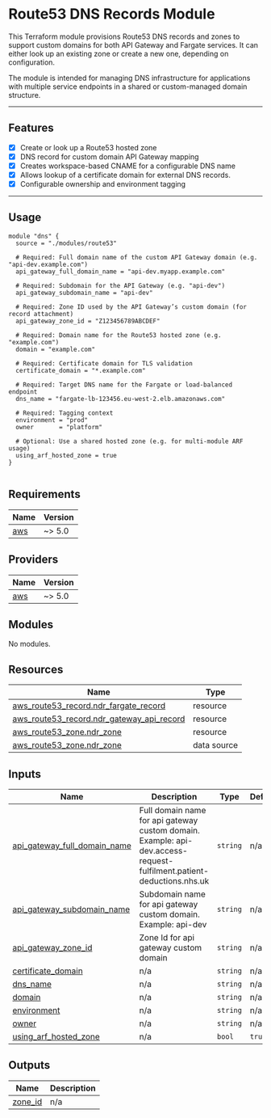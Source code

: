 # Route53 DNS Records Module

This Terraform module provisions Route53 DNS records and zones to support custom domains for both API Gateway and Fargate services. It can either look up an existing zone or create a new one, depending on configuration.

The module is intended for managing DNS infrastructure for applications with multiple service endpoints in a shared or custom-managed domain structure.

---

## Features

- [x] Create or look up a Route53 hosted zone
- [x] DNS record for custom domain API Gateway mapping
- [x] Creates workspace-based CNAME for a configurable DNS name
- [x] Allows lookup of a certificate domain for external DNS records.
- [x] Configurable ownership and environment tagging

---

## Usage

```hcl
module "dns" {
  source = "./modules/route53"

  # Required: Full domain name of the custom API Gateway domain (e.g. "api-dev.example.com")
  api_gateway_full_domain_name = "api-dev.myapp.example.com"

  # Required: Subdomain for the API Gateway (e.g. "api-dev")
  api_gateway_subdomain_name = "api-dev"

  # Required: Zone ID used by the API Gateway’s custom domain (for record attachment)
  api_gateway_zone_id = "Z123456789ABCDEF"

  # Required: Domain name for the Route53 hosted zone (e.g. "example.com")
  domain = "example.com"

  # Required: Certificate domain for TLS validation
  certificate_domain = "*.example.com"

  # Required: Target DNS name for the Fargate or load-balanced endpoint
  dns_name = "fargate-lb-123456.eu-west-2.elb.amazonaws.com"

  # Required: Tagging context
  environment = "prod"
  owner       = "platform"

  # Optional: Use a shared hosted zone (e.g. for multi-module ARF usage)
  using_arf_hosted_zone = true
}


```

<!-- BEGIN_TF_DOCS -->

## Requirements

| Name                                                   | Version |
| ------------------------------------------------------ | ------- |
| <a name="requirement_aws"></a> [aws](#requirement_aws) | ~> 5.0  |

## Providers

| Name                                             | Version |
| ------------------------------------------------ | ------- |
| <a name="provider_aws"></a> [aws](#provider_aws) | ~> 5.0  |

## Modules

No modules.

## Resources

| Name                                                                                                                                    | Type        |
| --------------------------------------------------------------------------------------------------------------------------------------- | ----------- |
| [aws_route53_record.ndr_fargate_record](https://registry.terraform.io/providers/hashicorp/aws/latest/docs/resources/route53_record)     | resource    |
| [aws_route53_record.ndr_gateway_api_record](https://registry.terraform.io/providers/hashicorp/aws/latest/docs/resources/route53_record) | resource    |
| [aws_route53_zone.ndr_zone](https://registry.terraform.io/providers/hashicorp/aws/latest/docs/resources/route53_zone)                   | resource    |
| [aws_route53_zone.ndr_zone](https://registry.terraform.io/providers/hashicorp/aws/latest/docs/data-sources/route53_zone)                | data source |

## Inputs

| Name                                                                                                                  | Description                                                                                                          | Type     | Default | Required |
| --------------------------------------------------------------------------------------------------------------------- | -------------------------------------------------------------------------------------------------------------------- | -------- | ------- | :------: |
| <a name="input_api_gateway_full_domain_name"></a> [api_gateway_full_domain_name](#input_api_gateway_full_domain_name) | Full domain name for api gateway custom domain. Example: api-dev.access-request-fulfilment.patient-deductions.nhs.uk | `string` | n/a     |   yes    |
| <a name="input_api_gateway_subdomain_name"></a> [api_gateway_subdomain_name](#input_api_gateway_subdomain_name)       | Subdomain name for api gateway custom domain. Example: api-dev                                                       | `string` | n/a     |   yes    |
| <a name="input_api_gateway_zone_id"></a> [api_gateway_zone_id](#input_api_gateway_zone_id)                            | Zone Id for api gateway custom domain                                                                                | `string` | n/a     |   yes    |
| <a name="input_certificate_domain"></a> [certificate_domain](#input_certificate_domain)                               | n/a                                                                                                                  | `string` | n/a     |   yes    |
| <a name="input_dns_name"></a> [dns_name](#input_dns_name)                                                             | n/a                                                                                                                  | `string` | n/a     |   yes    |
| <a name="input_domain"></a> [domain](#input_domain)                                                                   | n/a                                                                                                                  | `string` | n/a     |   yes    |
| <a name="input_environment"></a> [environment](#input_environment)                                                    | n/a                                                                                                                  | `string` | n/a     |   yes    |
| <a name="input_owner"></a> [owner](#input_owner)                                                                      | n/a                                                                                                                  | `string` | n/a     |   yes    |
| <a name="input_using_arf_hosted_zone"></a> [using_arf_hosted_zone](#input_using_arf_hosted_zone)                      | n/a                                                                                                                  | `bool`   | `true`  |    no    |

## Outputs

| Name                                                     | Description |
| -------------------------------------------------------- | ----------- |
| <a name="output_zone_id"></a> [zone_id](#output_zone_id) | n/a         |

<!-- END_TF_DOCS -->
